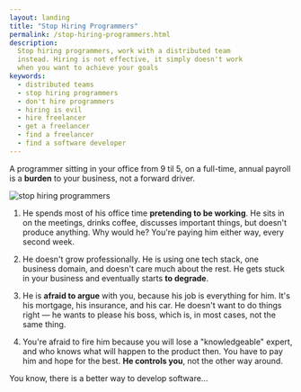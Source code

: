 ```yaml
---
layout: landing
title: "Stop Hiring Programmers"
permalink: /stop-hiring-programmers.html
description:
  Stop hiring programmers, work with a distributed team
  instead. Hiring is not effective, it simply doesn't work
  when you want to achieve your goals
keywords:
  - distributed teams
  - stop hiring programmers
  - don't hire programmers
  - hiring is evil
  - hire freelancer
  - get a freelancer
  - find a freelancer
  - find a software developer
---
```


A programmer sitting in your office from 9 til 5, on a full-time,
annual payroll is a **burden** to your business, not a forward driver.

<img src="http://img.teamed.io/landing/stop-hiring-programmers.jpg"
  class="picture" alt="stop hiring programmers"/>

1. He spends most of his office time **pretending to be working**. He
sits in on the meetings, drinks coffee, discusses important things, but
doesn't produce anything. Why would he? You're paying him either way, every
second week.

2. He doesn't grow professionally. He is using one tech stack,
one business domain, and doesn't care much about the rest. He gets
stuck in your business and eventually starts **to degrade**.

3. He is **afraid to argue** with you, because his job is everything
for him. It's his mortgage, his insurance, and his car. He doesn't want
to do things right &mdash; he wants to please his boss, which is,
in most cases, not the same thing.

4. You're afraid to fire him because you will lose a "knowledgeable"
expert, and who knows what will happen to the product then. You have to pay
him and hope for the best. **He controls you**, not the other way around.

You know, there is a better way to develop software...
